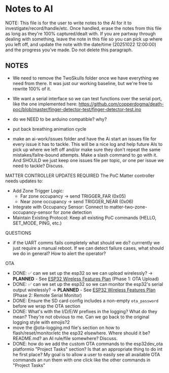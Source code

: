# Notes to AI

NOTE: This file is for the user to write notes to the AI for it to investigate/record/handle/etc. Once handled, erase the notes from this file as long as they're 100% captured/dealt with. If you are partway through dealing with something, leave the note in this file so you can pick up where you left off, and update the note with the date/time (20251022 12:00:00) and the progress you've made. Do not delete this paragraph.

## NOTES


- We need to remove the TwoSkulls folder once we have everything we need from there. It was just our working baseline, but we're free to rewrite 100% of it.

- We want a serial interface so we can test functions over the serial port, like the one implemented here: https://github.com/copperdogma/death-poc/blob/master/finger-detector-test/finger-detector-test.ino

- do we NEED to be arduino compatible? why?

- put back breathing animation cycle

- make an ai-work/issues folder and have the Ai start an issues file for every issue it has to tackle. This will be a nice log and help future AIs to pick up where we left off and/or make sure they don't repeat the same mistakes/failre-bound attempts. Make a slash command to go with it. And SHOULD we just keep one issues file per topic, or one per issue we need to tackle? Discuss.

MATTER CONTROLLER UPDATES REQUIRED
The PoC Matter controller needs updates to:
- Add Zone Trigger Logic:
  - Far zone occupancy → send TRIGGER_FAR (0x05)
  - Near zone occupancy → send TRIGGER_NEAR (0x06)
- Integrate with Occupancy Sensor: Connect to matter-two-zone-occupancy-sensor for zone detection
- Maintain Existing Protocol: Keep all existing PoC commands (HELLO, SET_MODE, PING, etc.)


QUESTIONS
- if the UART comms fails completely what should we do? currrently we just require a manual reboot. If we can detect failure cases, what should we do in general? How to alert the operator?


OTA
- DONE: ✅ can we set up the esp32 so we can upload wirelessly? → **PLANNED** - See [ESP32 Wireless Features Plan](.cursor/plans/esp32-wireless-ota-upload-58791e9e.plan.md) (Phase 1: OTA Upload)
- DONE: ✅ can we set up the esp32 so we can monitor the esp32's serial output wirelessly? → **PLANNED** - See [ESP32 Wireless Features Plan](.cursor/plans/esp32-wireless-ota-upload-58791e9e.plan.md) (Phase 2: Remote Serial Monitor)
- DONE: Ensure the SD card config includes a non-empty `ota_password` before we wrap the OTA section
- DONE: What's with the I/D/E/W prefixes in the logging? What do they mean? They're not obvious to me. Can we go back to the original logging style with emojis?2
- move the @ota-logging.md file's section on how to flash/reset/monitor/etc the esp32 elsewhere. Where should it be? README.md? an AI rule/file somewhere? Discuss.
- DONE: how do we add the custom OTA commands to the esp32dev_ota platformio "Project Tasks" section? Is that an appropriate thing to do int he first place? My goal is to allow a user to easily see all available OTA commands an run them with one click like the other commands in "Project Tasks"
